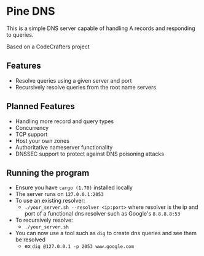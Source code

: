 # Pine DNS

This is a simple DNS server capable of handling A records and responding to queries.

Based on a CodeCrafters project

## Features

- Resolve queries using a given server and port
- Recursively resolve queries from the root name servers

## Planned Features

- Handling more record and query types
- Concurrency
- TCP support
- Host your own zones
- Authoritative nameserver functionality
- DNSSEC support to protect against DNS poisoning attacks

## Running the program

- Ensure you have `cargo (1.70)` installed locally
- The server runs on `127.0.0.1:2053`
- To use an existing resolver:
    - `./your_server.sh --resolver <ip:port>` where resolver is the ip and port of a functional dns resolver such as Google's `8.8.8.8:53`
- To recursively resolve:
    - `./your_server.sh`
- You can now use a tool such as `dig` to create dns queries and see them be resolved
    - ex `dig @127.0.0.1 -p 2053 www.google.com`
